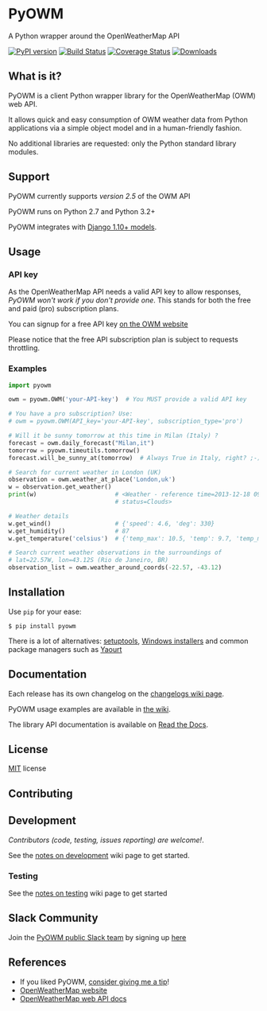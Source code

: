 #  PyOWM
A Python wrapper around the OpenWeatherMap API

[![PyPI version](https://badge.fury.io/py/pyowm.svg)](https://badge.fury.io/py/pyowm)
[![Build Status](https://travis-ci.org/csparpa/pyowm.png?branch=master)](https://travis-ci.org/csparpa/pyowm)
[![Coverage Status](https://coveralls.io/repos/csparpa/pyowm/badge.png?branch=develop)](https://coveralls.io/r/csparpa/pyowm?branch=develop)
[![Downloads](https://img.shields.io/pypi/dm/pyowm.svg)](https://img.shields.io/pypi/dm/pyowm.svg)

##  What is it?
PyOWM is a client Python wrapper library for the OpenWeatherMap (OWM) web API.

It allows quick and easy consumption of OWM weather data from Python applications via a simple object model and in a human-friendly fashion.

No additional libraries are requested: only the Python standard library modules.

##  Support

PyOWM currently supports _version 2.5_ of the OWM API

PyOWM runs on Python 2.7 and Python 3.2+

PyOWM integrates with [Django 1.10+ models](https://github.com/csparpa/pyowm/wiki/Django-support).

##  Usage

### API key

As the OpenWeatherMap API needs a valid API key to allow responses,
*PyOWM won't work if you don't provide one*. This stands for both the free and paid (pro) subscription plans.

You can signup for a free API key [on the OWM website](https://home.openweathermap.org/users/sign_up)

Please notice that the free API subscription plan is subject to requests throttling.

### Examples

```python
import pyowm

owm = pyowm.OWM('your-API-key')  # You MUST provide a valid API key

# You have a pro subscription? Use:
# owm = pyowm.OWM(API_key='your-API-key', subscription_type='pro')

# Will it be sunny tomorrow at this time in Milan (Italy) ?
forecast = owm.daily_forecast("Milan,it")
tomorrow = pyowm.timeutils.tomorrow()
forecast.will_be_sunny_at(tomorrow)  # Always True in Italy, right? ;-)

# Search for current weather in London (UK)
observation = owm.weather_at_place('London,uk')
w = observation.get_weather()
print(w)                      # <Weather - reference time=2013-12-18 09:20,
                              # status=Clouds>

# Weather details
w.get_wind()                  # {'speed': 4.6, 'deg': 330}
w.get_humidity()              # 87
w.get_temperature('celsius')  # {'temp_max': 10.5, 'temp': 9.7, 'temp_min': 9.0}

# Search current weather observations in the surroundings of
# lat=22.57W, lon=43.12S (Rio de Janeiro, BR)
observation_list = owm.weather_around_coords(-22.57, -43.12)
```

##  Installation

Use `pip` for your ease:

```shell
$ pip install pyowm
```

There is a lot of alternatives: [setuptools](https://github.com/csparpa/pyowm/wiki/Install#install-from-source-with-setuptools),
[Windows installers](https://github.com/csparpa/pyowm/wiki/Install#windows-exe) and
common package managers such as [Yaourt](https://github.com/csparpa/pyowm/wiki/Install#on-archlinux-with-yaourt)

## Documentation
Each release has its own changelog on the [changelogs wiki page](https://github.com/csparpa/pyowm/wiki/Changelog).

PyOWM usage examples are available in [the wiki](https://github.com/csparpa/pyowm/wiki/Usage-examples).

The library API documentation is available on [Read the Docs](https://pyowm.readthedocs.org).


## License
[MIT](https://github.com/csparpa/pyowm/blob/master/LICENSE) license


## Contributing

## Development
_Contributors (code, testing, issues reporting) are welcome!_.

See the [notes on development](https://github.com/csparpa/pyowm/wiki/Notes-on-development) wiki page to get started.

### Testing
See the [notes on testing](https://github.com/csparpa/pyowm/wiki/Notes-on-testing) wiki page to get started


## Slack Community
Join the [PyOWM public Slack team](https://pyowm.slack.com) by signing up [here](http://pyowm-slackin.herokuapp.com/)


## References
* If you liked PyOWM, [consider giving me a tip](https://gratipay.com/csparpa)!
* [OpenWeatherMap website](http://openweathermap.org/)
* [OpenWeatherMap web API docs](http://openweathermap.org/api)
